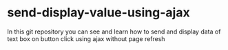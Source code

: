 # send-display-value-using-ajax
In this git repository you can see and learn how to send and display data of text box on button click using ajax without page refresh
